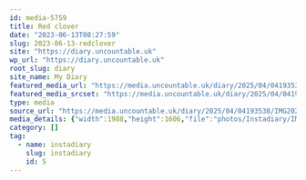 ```yaml
---
id: media-5759
title: Red clover
date: "2023-06-13T08:27:59"
slug: 2023-06-13-redclover
site: "https://diary.uncountable.uk"
wp_url: "https://diary.uncountable.uk"
root_slug: diary
site_name: My Diary
featured_media_url: "https://media.uncountable.uk/diary/2025/04/04193538/IMG20230613092759-edited.webp"
featured_media_srcset: "https://media.uncountable.uk/diary/2025/04/04193538/IMG20230613092759-edited-300x242.webp 300w, https://media.uncountable.uk/diary/2025/04/04193538/IMG20230613092759-edited-1024x827.webp 1024w, https://media.uncountable.uk/diary/2025/04/04193538/IMG20230613092759-edited-150x150.webp 150w, https://media.uncountable.uk/diary/2025/04/04193538/IMG20230613092759-edited-640x517.webp 640w, https://media.uncountable.uk/diary/2025/04/04193538/IMG20230613092759-edited.webp 1988w"
type: media
source_url: "https://media.uncountable.uk/diary/2025/04/04193538/IMG20230613092759-edited.webp"
media_details: {"width":1988,"height":1606,"file":"photos/Instadiary/IMG20230613092759-edited.webp","filesize":197232,"sizes":{"medium":{"file":"IMG20230613092759-edited-300x242.webp","width":300,"height":242,"filesize":30204,"mime_type":"image/webp","source_url":"https://media.uncountable.uk/diary/2025/04/04193538/IMG20230613092759-edited-300x242.webp"},"large":{"file":"IMG20230613092759-edited-1024x827.webp","width":1024,"height":827,"filesize":180446,"mime_type":"image/webp","source_url":"https://media.uncountable.uk/diary/2025/04/04193538/IMG20230613092759-edited-1024x827.webp"},"thumbnail":{"file":"IMG20230613092759-edited-150x150.webp","width":150,"height":150,"filesize":11068,"mime_type":"image/webp","source_url":"https://media.uncountable.uk/diary/2025/04/04193538/IMG20230613092759-edited-150x150.webp"},"mobwidth":{"file":"IMG20230613092759-edited-640x517.webp","width":640,"height":517,"filesize":98380,"mime_type":"image/webp","source_url":"https://media.uncountable.uk/diary/2025/04/04193538/IMG20230613092759-edited-640x517.webp"},"full":{"file":"IMG20230613092759-edited.webp","width":1988,"height":1606,"mime_type":"image/webp","source_url":"https://media.uncountable.uk/diary/2025/04/04193538/IMG20230613092759-edited.webp"}},"image_meta":{"aperture":"0","credit":"","camera":"","caption":"","created_timestamp":"0","copyright":"","focal_length":"0","iso":"0","shutter_speed":"0","title":"","orientation":"0","keywords":[]}}
category: []
tag:
  - name: instadiary
    slug: instadiary
    id: 5
---
```


